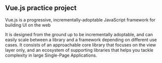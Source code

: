 <h2>Vue.js practice project</h2>
<p>
Vue.js is a progressive, incrementally-adoptable JavaScript framework for building UI on the web
</p>
<p>
It is designed from the ground up to be incrementally adoptable, and can easily scale between a library and a framework depending on different use cases. It consists of an approachable core library that focuses on the view layer only, and an ecosystem of supporting libraries that helps you tackle complexity in large Single-Page Applications.
</p>
<br/><br/><br/>
